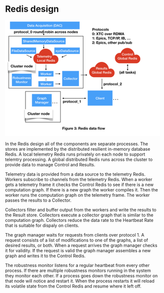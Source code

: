 # Redis design

<img src="images/AMI2_system_diagram/AMI2_system_diagram.003.jpeg" width=800>

In the Redis design all of the components are separate processes.
The stores are implemented by the distributed resilient in-memory database Redis.
A local telemetry Redis runs privately on each node to support telemtry processing.
A global distributed Redis runs across the cluster to provide data to manage Control and Results.

Telemetry data is provided from a data source to the telemetry Redis.
Workers subscribe to channels from the telemetry Redis.
When a worker gets a telemetry frame it checks the Control Redis to see if there is a new computation graph.
If there is a new graph the worker compiles it.
Then the worker runs the computation graph on the telemetry frame.
The worker passes the results to a Collector.

Collectors filter and buffer output from the workers and write the results to the Result store.
Collectors execute a collector graph that is similar to the computation graph.
Collectors reduce the data rate to the Heartbeat Rate that is suitable for dispaly on clients.

The graph manager waits for requests from clients over protocol 1.
A request consists of a list of modifications to one of the graphs, a list of desired results, or both.
When a request arrives the graph manager checks it for validity.
If the request is valid the graph manager 
assembles a new graph and
writes it to the
Control Redis.

The robustness monitor listens for a regular heartbeat from every other process.
If there are multiple robustness monitors running in the system they monitor each other.
If a process goes down the robustness monitor on that node will notice and restart it.
When the process restarts it will reload its volatile state from the Control Redis and resume where it left off.


